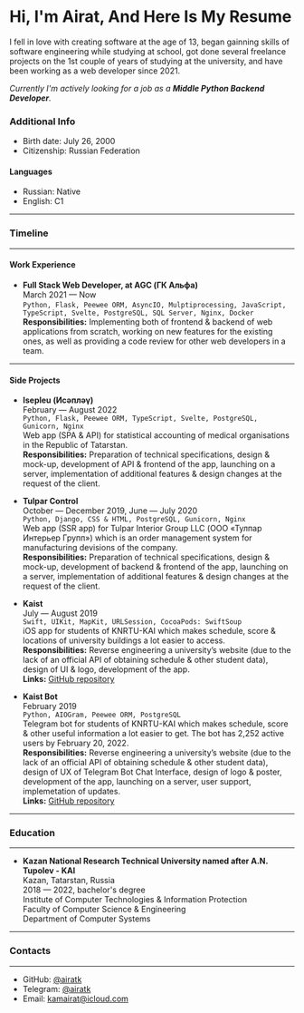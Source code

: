 # **Hi, I'm Airat, And Here Is My Resume**

I fell in love with creating software at the age of 13, began gainning skills of software engineering while studying at school, got done several freelance projects on the 1st couple of years of studying at the university, and have been working as a web developer since 2021.

_Currently I'm actively looking for a job as a **Middle Python Backend Developer**._

### **Additional Info**

* Birth date: July 26, 2000
* Citizenship: Russian Federation

#### **Languages**

* Russian: Native
* English: C1


------

### **Timeline**

------

#### **Work Experience**

* **Full Stack Web Developer, at AGC (ГК Альфа)**  
  March 2021 — Now  
  `Python, Flask, Peewee ORM, AsyncIO, Mulptiprocessing, JavaScript, TypeScript, Svelte, PostgreSQL, SQL Server, Nginx, Docker`  
  **Responsibilities:** Implementing both of frontend & backend of web applications from scratch, working on new features for the existing ones, as well as providing a code review for other web developers in a team.  

------

#### **Side Projects**

* **Isepleu (Исәпләү)**  
  February — August 2022  
  `Python, Flask, Peewee ORM, TypeScript, Svelte, PostgreSQL, Gunicorn, Nginx`  
  Web app (SPA & API) for statistical accounting of medical organisations in the Republic of Tatarstan.  
  **Responsibilities:** Preparation of technical specifications, design & mock-up, development of API & frontend of the app, launching on a server, implementation of additional features & design changes at the request of the client.

* **Tulpar Control**  
  October — December 2019, June — July 2020  
  `Python, Django, CSS & HTML, PostgreSQL, Gunicorn, Nginx`  
  Web app (SSR app) for Tulpar Interior Group LLC (ООО «Тулпар Интерьер Групп») which is an order management system for manufacturing devisions of the company.  
  **Responsibilities:** Preparation of technical specifications, design & mock-up, development of backend & frontend of the app, launching on a server, implementation of additional features & design changes at the request of the client.

* **Kaist**  
  July — August 2019  
  `Swift, UIKit, MapKit, URLSession, CocoaPods: SwiftSoup`  
  iOS app for students of KNRTU-KAI which makes schedule, score & locations of university buildings a lot easier to access.  
  **Responsibilities:** Reverse engineering a university’s website (due to the lack of an official API of obtaining schedule & other student data), design of UI & logo, development of the app.  
  **Links:** [GitHub repository](https://github.com/airatk/kaist-ios)

* **Kaist Bot**  
  February 2019  
  `Python, AIOGram, Peewee ORM, PostgreSQL`  
  Telegram bot for students of KNRTU-KAI which makes schedule, score & other useful information a lot easier to get. The bot has 2,252 active users by February 20, 2022.  
  **Responsibilities:** Reverse engineering a university’s website (due to the lack of an official API of obtaining schedule & other student data), design of UX of Telegram Bot Chat Interface, design of logo & poster, development of the app, launching on a server, user support, implemetation of updates.  
  **Links:** [GitHub repository](https://github.com/airatk/kaishnik-bot)


------

### **Education**

------

* **Kazan National Research Technical University named after A.N. Tupolev - KAI**  
  Kazan, Tatarstan, Russia  
  2018 — 2022, bachelor's degree  
  Institute of Computer Technologies & Information Protection  
  Faculty of Computer Science & Engineering  
  Department of Computer Systems


------

### **Contacts**

------

* GitHub: [@airatk](https://github.com/airatk)
* Telegram: [@airatk](https://telegram.me/airatk)
* Email: [kamairat@icloud.com](mailto:kamairat@icloud.com)
